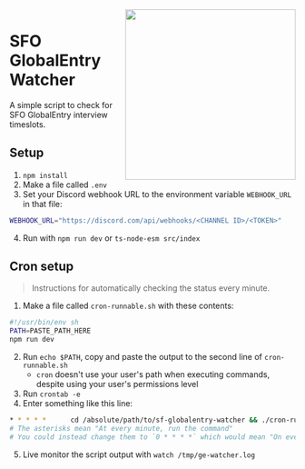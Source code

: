 <img width="300" align="right" src="https://github.com/benrucker/sf-globalentry-watcher/assets/12519846/0f73e883-ce71-4768-89d0-5fa2ff19c6dd" />

# SFO GlobalEntry Watcher

A simple script to check for SFO GlobalEntry interview timeslots.

## Setup

1. `npm install`
2. Make a file called `.env`
3. Set your Discord webhook URL to the environment variable `WEBHOOK_URL` in that file:
```sh
WEBHOOK_URL="https://discord.com/api/webhooks/<CHANNEL ID>/<TOKEN>"
```
4. Run with `npm run dev` or `ts-node-esm src/index` 

## Cron setup

> Instructions for automatically checking the status every minute.

1. Make a file called `cron-runnable.sh` with these contents:

```sh
#!/usr/bin/env sh
PATH=PASTE_PATH_HERE
npm run dev
```
2. Run `echo $PATH`, copy and paste the output to the second line of `cron-runnable.sh`
    - `cron` doesn't use your user's path when executing commands, despite using your user's permissions level
4. Run `crontab -e`
5. Enter something like this line:
```sh
* * * * *      cd /absolute/path/to/sf-globalentry-watcher && ./cron-runnable.sh > /tmp/ge-watcher.log 2>&1
# The asterisks mean "At every minute, run the command" 
# You could instead change them to `0 * * * *` which would mean "On every hour, run the command"
```
5. Live monitor the script output with `watch /tmp/ge-watcher.log`
